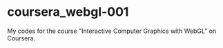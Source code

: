 # coursera_webgl-001
My codes for the course "Interactive Computer Graphics with WebGL" on Coursera.
